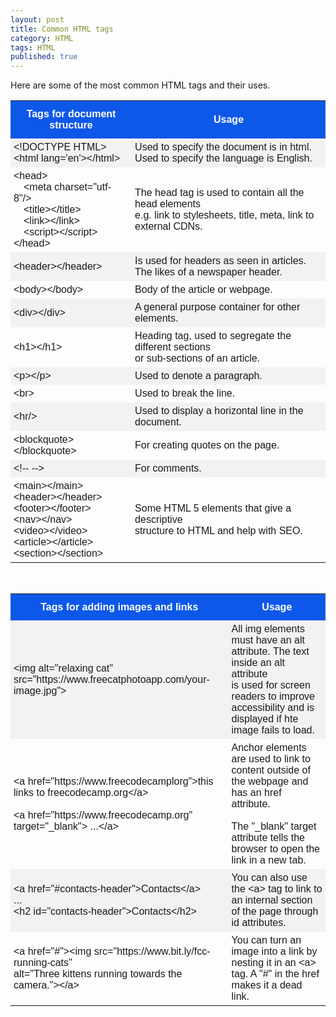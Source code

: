```yaml
---
layout: post
title: Common HTML tags
category: HTML
tags: HTML
published: true
---
```

<style>
  .table {
    font-family: Helvetica, sans-serif, Arial;
    border: px solid black;
    border-collapse: collapse;
    width: 100%;
  }
  .table th {
    padding-top: 12px;
    padding-bottom: 12px;
    text-align: center;
    color: #fff;
    background-color: #0d58e9;
  }
  .table td {
    padding: 5px;
  }
  .table tr:nth-child(even){background-color: #f2f2f2;}
  .table tr:hover {background-color: #ddd;}

  span.highlight {
    background: #ADD6FF;
  }

  span.begin {
    border-top-left-radius: 5px;
    border-bottom-left-radius: 5px;
  }

  span.end {
    border-top-right-radius: 5px;
    border-bottom-right-radius: 5px;
  }
</style>

Here are some of the most common HTML tags and their uses.

<table class="table">
  <tr>
    <th>Tags for document structure</th>
    <th>Usage</th>
  </tr>
  <tr>
    <td> &lt;!DOCTYPE HTML> <br> &lt;html lang='en'>&lt;/html> </td>
    <td> Used to specify the document is in html. <br> Used to specify the language is English. </td>
  </tr>
  <tr>
    <td> <span>&lt;head><br>&emsp;&lt;meta charset="utf-8"/><br>&emsp;&lt;title>&lt;/title><br>&emsp;&lt;link>&lt;/link><br>&emsp;&lt;script>&lt;/script><br>&lt;/head></span> </td>
    <td> The head tag is used to contain all the head elements <br>e.g. link to stylesheets, title, meta, link to external CDNs. </td>
  </tr>
  <tr>
    <td> &lt;header>&lt;/header>  </td>
    <td> Is used for headers as seen in articles. <br> The likes of a newspaper header. </td>
  </tr>
  <tr>
    <td> &lt;body>&lt;/body>  </td>
    <td> Body of the article or webpage. </td>
  </tr>
  <tr>
    <td> &lt;div>&lt;/div>  </td>
    <td> A general purpose container for other elements. </td>
  </tr>
  <tr>
    <td> &lt;h1>&lt;/h1>  </td>
    <td> Heading tag, used to segregate the different sections <br> or sub-sections of an article. </td>
  </tr>
  <tr>
    <td> &lt;p>&lt;/p>  </td>
    <td> Used to denote a paragraph. </td>
  </tr>
  <tr>
    <td> &lt;br> </td>
    <td> Used to break the line. </td>
  </tr>
  <tr>
    <td> &lt;hr/> </td>
    <td> Used to display a horizontal line in the document. </td>
  </tr>
  <tr>
    <td> &lt;blockquote>&lt;/blockquote> </td>
    <td> For creating quotes on the page. </td>
  </tr>
  <tr>
    <td> &lt;!-- --> </td>
    <td> For comments. </td>
  </tr>
  <tr>
    <td> &lt;main>&lt;/main><br>&lt;header>&lt;/header><br>&lt;footer>&lt;/footer><br>&lt;nav>&lt;/nav><br>&lt;video>&lt;/video><br>&lt;article>&lt;/article><br>&lt;section>&lt;/section> </td>
    <td> Some HTML 5 elements that give a descriptive <br> structure to HTML and help with SEO. </td>
  </tr>
</table>

<br>

<table class="table">
  <tr>
    <th>Tags for adding images and links</th>
    <th>Usage</th>
  </tr>
  <tr>
    <td> &lt;img alt="relaxing cat" src="https://www.freecatphotoapp.com/your-image.jpg"> </td>
    <td> All img elements must have an alt attribute. The text inside an alt attribute <br> is used for screen readers to improve accessibility and is displayed if hte image fails to load. </td>
  </tr>
  <tr>
    <td> &lt;a href="https://www.freecodecamplorg">this links to freecodecamp.org&lt;/a><br><br> &lt;a href="https://www.freecodecamp.org" target="_blank"> ...&lt;/a> </td>
    <td> Anchor elements are used to link to content outside of the webpage and has an href attribute. <br><br> The "_blank" target attribute tells the browser to open the link in a new tab. </td>
  </tr>
  <tr>
    <td> &lt;a href="#contacts-header">Contacts&lt;/a><br>...<br>&lt;h2 id="contacts-header">Contacts&lt;/h2> </td>
    <td> You can also use the &lt;a> tag to link to an internal section of the page through id attributes. </td>
  </tr>
  <tr>
    <td> &lt;a href="#">&lt;img src="https://www.bit.ly/fcc-running-cats" <br> alt="Three kittens running towards the camera.">&lt;/a> </td>
    <td> You can turn an image into a link by nesting it in an &lt;a> tag. A "#" in the href makes it a dead link. </td>
  </tr>
</table>
